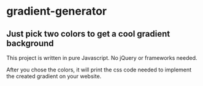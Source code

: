 # gradient-generator

## Just pick two colors to get a cool gradient background

This project is written in pure Javascript. No jQuery or frameworks needed.

After you chose the colors, it will print the css code needed to implement the created gradient on your website.

